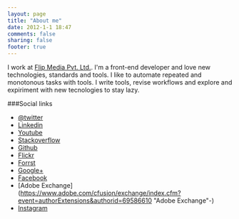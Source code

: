```yaml
---
layout: page
title: "About me"
date: 2012-1-1 18:47
comments: false
sharing: false
footer: true
---
```


I work at [Flip Media Pvt. Ltd.](http://flip.me "Flip Media"). I'm a front-end developer and love new technologies, standards and tools. I like to automate repeated and monotonous tasks with tools. I write tools, revise workflows and explore and expiriment with new tecnologies to stay lazy.

###Social links

* [@twitter](http://twitter.com/praveen_vijaya "Twitter")
* [Linkedin](https://www.linkedin.com/in/pvnair "Linkedin")
* [Youtube](http://www.youtube.com/user/thozhayan "Youtube")
* [Stackoverflow](http://stackoverflow.com/users/336552/praveen-vijayan "Stackoverflow")
* [Github](https://github.com/praveenvijayan "Github")
* [Flickr](http://www.flickr.com/people/mobflickr/ "Flickr")
* [Forrst](https://forrst.com/people/praveenvijayan "Forrst")
* [Google+](https://plus.google.com/111067440252423767432/about "Google +")
* [Facebook](http://www.facebook.com/praveen.vijayan0 "Facebook")
* [Adobe Exchange](https://www.adobe.com/cfusion/exchange/index.cfm?event=authorExtensions&authorid=69586610 "Adobe Exchange"-)
* [Instagram](http://instagram.com/praveenvijayan "Instagram")
